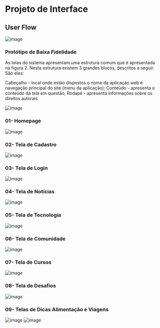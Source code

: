 
# Projeto de Interface

## User Flow

![image](https://github.com/ICEI-PUC-Minas-PMV-ADS/pmv-ads-2024-1-e1-proj-web-t8-pmv-ads-2024-1-e1-projseniorconnect/assets/105830948/10ea6caa-726b-4642-bdf5-b396e03ab45e)


### Protótipo de Baixa Fidelidade

As telas do sistema apresentam uma estrutura comum que é apresentada na figura 2. Nesta estrutura existem 3 grandes blocos, descritos a seguir. São eles:

Cabeçalho - local onde estão dispostos o nome da aplicação web e navegação principal do site (menu da aplicação);
Conteúdo - apresenta o conteúdo da tela em questão;
Rodapé - apresenta informações sobre os direitos autorais

![image](https://github.com/ICEI-PUC-Minas-PMV-ADS/pmv-ads-2024-1-e1-proj-web-t8-pmv-ads-2024-1-e1-projseniorconnect/assets/105830948/fd1dcfa0-acf2-4df7-867f-f820d63fdb55)

### 01- Homepage
![image](https://github.com/ICEI-PUC-Minas-PMV-ADS/pmv-ads-2024-1-e1-proj-web-t8-pmv-ads-2024-1-e1-projseniorconnect/assets/105830948/e29aaaae-ac4c-49aa-ab73-ffba563f639c)

### 02- Tela de Cadastro
![image](https://github.com/ICEI-PUC-Minas-PMV-ADS/pmv-ads-2024-1-e1-proj-web-t8-pmv-ads-2024-1-e1-projseniorconnect/assets/105830948/43d00654-614b-4051-80be-7532fdcb5b59)

### 03- Tela de Login
![image](https://github.com/ICEI-PUC-Minas-PMV-ADS/pmv-ads-2024-1-e1-proj-web-t8-pmv-ads-2024-1-e1-projseniorconnect/assets/105830948/80953b03-e75b-4c79-8fd5-1b5fcb663e9a)

### 04- Tela de Notícias
![image](https://github.com/ICEI-PUC-Minas-PMV-ADS/pmv-ads-2024-1-e1-proj-web-t8-pmv-ads-2024-1-e1-projseniorconnect/assets/105830948/926d5e9a-1f0c-4120-93c5-3816d3b9cd69)

### 05- Tela de Tecnologia
![image](https://github.com/ICEI-PUC-Minas-PMV-ADS/pmv-ads-2024-1-e1-proj-web-t8-pmv-ads-2024-1-e1-projseniorconnect/assets/105830948/ca758a56-72bc-4958-bf23-f2020c0ced1e)

### 06- Tela de Comunidade
![image](https://github.com/ICEI-PUC-Minas-PMV-ADS/pmv-ads-2024-1-e1-proj-web-t8-pmv-ads-2024-1-e1-projseniorconnect/assets/105830948/6f5a38ce-e227-4f0e-bf82-58a81074d8ee)

### 07- Tela de Cursos
![image](https://github.com/ICEI-PUC-Minas-PMV-ADS/pmv-ads-2024-1-e1-proj-web-t8-pmv-ads-2024-1-e1-projseniorconnect/assets/105830948/8db8847c-fadb-489a-a00e-4e0893308aed)

### 08- Tela de Desafios
![image](https://github.com/ICEI-PUC-Minas-PMV-ADS/pmv-ads-2024-1-e1-proj-web-t8-pmv-ads-2024-1-e1-projseniorconnect/assets/105830948/1bfc5485-f903-4131-bd73-8421d6154c3b)

### 09- Telas de Dicas Alimentação e Viagens 
![image](https://github.com/ICEI-PUC-Minas-PMV-ADS/pmv-ads-2024-1-e1-proj-web-t8-pmv-ads-2024-1-e1-projseniorconnect/assets/105830948/46be0dde-c513-423f-9ce4-a09a56e55c28)
![image](https://github.com/ICEI-PUC-Minas-PMV-ADS/pmv-ads-2024-1-e1-proj-web-t8-pmv-ads-2024-1-e1-projseniorconnect/assets/105830948/55000db8-6b55-461a-b051-0a6a3e44e162)
















